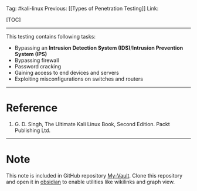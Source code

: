 Tag: #kali-linux 
Previous: [[Types of Penetration Testing]]
Link: 

[TOC]

---

This testing contains following tasks:

- Bypassing an **Intrusion Detection System (IDS)**/**Intrusion Prevention System (IPS)**
- Bypassing firewall
- Password cracking
- Gaining access to end devices and servers
- Exploiting misconfigurations on switches and routers

---

# Reference

1. G. D. Singh, The Ultimate Kali Linux Book, Second Edition. Packt Publishing Ltd.

---

# Note

This note is included in GitHub repository [My-Vault](https://github.com/LittleD3092/My-Vault.git). Clone this repository and open it in [obsidian](https://obsidian.md/) to enable utilities like wikilinks and graph view.